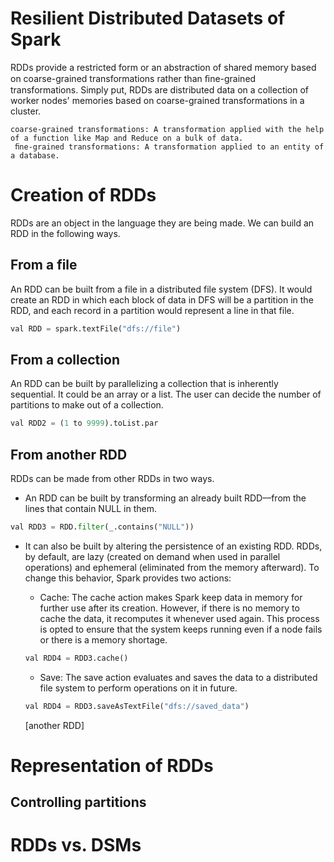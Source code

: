 # Resilient Distributed Datasets of Spark
RDDs provide a restricted form or an abstraction of shared memory based on coarse-grained transformations rather than ﬁne-grained transformations. Simply put, RDDs are distributed data on a collection of worker nodes' memories based on coarse-grained transformations in a cluster.
```
coarse-grained transformations: A transformation applied with the help of a function like Map and Reduce on a bulk of data.
 ﬁne-grained transformations: A transformation applied to an entity of a database.
```

# Creation of RDDs
RDDs are an object in the language they are being made. We can build an RDD in the following ways.

## From a file
An RDD can be built from a file in a distributed file system (DFS). It would create an RDD in which each block of data in DFS will be a partition in the RDD, and each record in a partition would represent a line in that file.
```python
val RDD = spark.textFile("dfs://file")
```
## From a collection
An RDD can be built by parallelizing a collection that is inherently sequential. It could be an array or a list. The user can decide the number of partitions to make out of a collection.
```python
val RDD2 = (1 to 9999).toList.par
```

## From another RDD
RDDs can be made from other RDDs in two ways.

- An RDD can be built by transforming an already built RDD––from the lines that contain NULL in them.
```python
val RDD3 = RDD.filter(_.contains("NULL"))
```
- It can also be built by altering the persistence of an existing RDD. RDDs, by default, are lazy (created on demand when used in parallel operations) and ephemeral (eliminated from the memory afterward). To change this behavior, Spark provides two actions:

    - Cache: The cache action makes Spark keep data in memory for further use after its creation. However, if there is no memory to cache the data, it recomputes it whenever used again. This process is opted to ensure that the system keeps running even if a node fails or there is a memory shortage.
    ```python
    val RDD4 = RDD3.cache()
    ```
    - Save: The save action evaluates and saves the data to a distributed file system to perform operations on it in future.
    ```python
    val RDD4 = RDD3.saveAsTextFile("dfs://saved_data")
    ```
    [another RDD]
# Representation of RDDs
## Controlling partitions
# RDDs vs. DSMs
